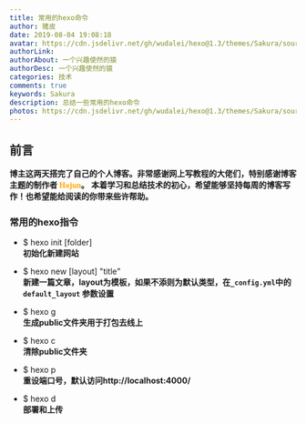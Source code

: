 ```yaml
---
title: 常用的hexo命令
author: 猪皮
date: 2019-08-04 19:08:18
avatar: https://cdn.jsdelivr.net/gh/wudalei/hexo@1.3/themes/Sakura/source/images/cover/avator.jpg
authorLink: 
authorAbout: 一个兴趣使然的猿
authorDesc: 一个兴趣使然的猿
categories: 技术
comments: true
keywords: Sakura
description: 总结一些常用的hexo命令
photos: https://cdn.jsdelivr.net/gh/wudalei/hexo@1.3/themes/Sakura/source/images/cover/p1.jpg
---
```


## 前言
   **博主这两天搭完了自己的个人博客。非常感谢网上写教程的大佬们，特别感谢博客主题的制作者 <font face="黑体" color="orange">Hojun</font>。**
   **本着学习和总结技术的初心，希望能够坚持每周的博客写作！也希望能给阅读的你带来些许帮助。**

### 常用的hexo指令
  + $ hexo init [folder]     **<br>初始化新建网站**
  - $ hexo new [layout] "title"     **<br>新建一篇文章，layout为模板，如果不添则为默认类型，在`_config.yml`中的 `default_layout` 参数设置**
  + $ hexo g     **<br>生成public文件夹用于打包去线上**
  - $ hexo c     **<br>清除public文件夹**
  + $ hexo p     **<br>重设端口号，默认访问http://localhost:4000/**
  - $ hexo d     **<br>部署和上传**

